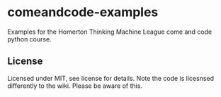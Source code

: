 # comeandcode-examples
Examples for the Homerton Thinking Machine League come and code python course.

## License
Licensed under MIT, see license for details. Note the code is licesnsed differently to the wiki. Please be aware of this.
